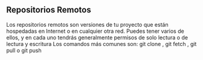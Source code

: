 ## **Repositorios Remotos**
Los repositorios remotos son versiones de tu proyecto que están hospedadas en Internet o en cualquier otra red. Puedes tener varios de ellos, y en cada uno tendrás generalmente permisos de solo lectura o de lectura y escritura
Los comandos más comunes son:
git clone , git fetch , git pull o git push